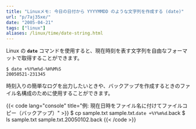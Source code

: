 ```yaml
---
title: "Linuxメモ: 今日の日付から YYYYMMDD のような文字列を作成する (date)"
url: "p/7aj35xe/"
date: "2005-04-21"
tags: ["linux"]
aliases: /linux/time/date-string.html
---
```


Linux の **`date`** コマンドを使用すると、現在時刻を表す文字列を自由なフォーマットで取得することができます。

```console
$ date +%Y%m%d-%H%M%S
20050521-231345
```

時刻入りの簡単なログを出力したいときや、バックアップを作成するときのファイル名構成のために使用することができます。

{{< code lang="console" title="例: 現在日時をファイル名に付けてファイルコピー（バックアップ）" >}}
$ cp sample.txt sample.txt.`date +%Y%m%d`.back
$ ls
sample.txt    sample.txt.20050102.back
{{< /code >}}

